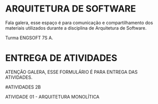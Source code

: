 # ARQUITETURA DE SOFTWARE

Fala galera, esse espaço é para comunicação e compartilhamento dos materiais utilizados durante a disciplina de Arquitetura de Software.

Turma ENGSOFT 7S A.

# ENTREGA DE ATIVIDADES

ATENÇÃO GALERA, ESSE FORMULÁRIO É PARA ENTREGA DAS ATIVIDADES.

#ATIVIDADES 2B

ATIVIDADE 01 - ARQUITETURA MONOLÍTICA
